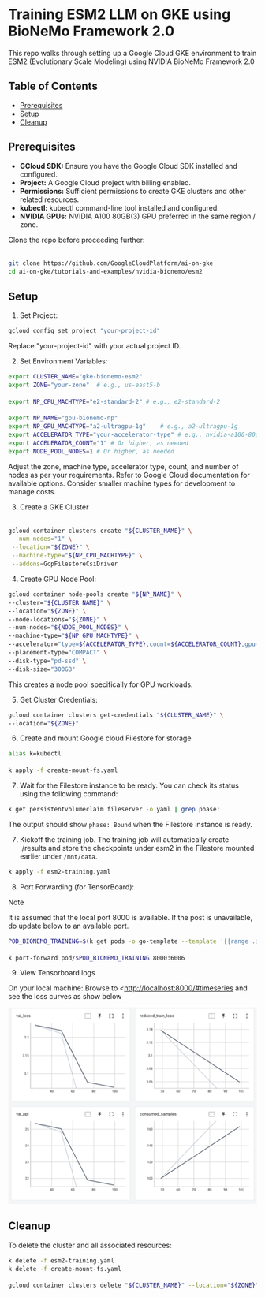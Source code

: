 # Training ESM2 LLM on GKE using BioNeMo Framework 2.0

This repo walks through setting up a Google Cloud GKE environment to train ESM2 (Evolutionary Scale Modeling) using NVIDIA BioNeMo Framework 2.0

## Table of Contents

- [Prerequisites](#prerequisites)
- [Setup](#setup)
- [Cleanup](#cleanup)

## Prerequisites

- **GCloud SDK:** Ensure you have the Google Cloud SDK installed and configured.
- **Project:**  A Google Cloud project with billing enabled.
- **Permissions:**  Sufficient permissions to create GKE clusters and other related resources.
- **kubectl:** kubectl command-line tool installed and configured.
- **NVIDIA GPUs:**  NVIDIA A100 80GB(3) GPU preferred in the same region / zone.

Clone the repo before proceeding further:

```bash

git clone https://github.com/GoogleCloudPlatform/ai-on-gke
cd ai-on-gke/tutorials-and-examples/nvidia-bionemo/esm2

```

## Setup

1. Set Project:

```bash
gcloud config set project "your-project-id"
```

Replace "your-project-id" with your actual project ID.

2. Set Environment Variables:

```bash
export CLUSTER_NAME="gke-bionemo-esm2"
export ZONE="your-zone"  # e.g., us-east5-b

export NP_CPU_MACHTYPE="e2-standard-2" # e.g., e2-standard-2

export NP_NAME="gpu-bionemo-np"
export NP_GPU_MACHTYPE="a2-ultragpu-1g"    # e.g., a2-ultragpu-1g
export ACCELERATOR_TYPE="your-accelerator-type" # e.g., nvidia-a100-80gb
export ACCELERATOR_COUNT="1" # Or higher, as needed
export NODE_POOL_NODES=1 # Or higher, as needed
```

Adjust the zone, machine type, accelerator type, count, and number of nodes as per your requirements. Refer to Google Cloud documentation for available options. Consider smaller machine types for development to manage costs.

3. Create a GKE Cluster

```bash

gcloud container clusters create "${CLUSTER_NAME}" \
 --num-nodes="1" \
 --location="${ZONE}" \
 --machine-type="${NP_CPU_MACHTYPE}" \
 --addons=GcpFilestoreCsiDriver

```

4. Create GPU Node Pool:

```bash
gcloud container node-pools create "${NP_NAME}" \
--cluster="${CLUSTER_NAME}" \
--location="${ZONE}" \
--node-locations="${ZONE}" \
--num-nodes="${NODE_POOL_NODES}" \
--machine-type="${NP_GPU_MACHTYPE}" \
--accelerator="type=${ACCELERATOR_TYPE},count=${ACCELERATOR_COUNT},gpu-driver-version=LATEST" \
--placement-type="COMPACT" \
--disk-type="pd-ssd" \
--disk-size="300GB"

```

This creates a node pool specifically for GPU workloads.

5. Get Cluster Credentials:

```bash
gcloud container clusters get-credentials "${CLUSTER_NAME}" \
--location="${ZONE}"
```

6. Create and mount Google cloud Filestore for storage

```bash
alias k=kubectl

k apply -f create-mount-fs.yaml
```

7. Wait for the Filestore instance to be ready.  You can check its status using the following command:

```bash
k get persistentvolumeclaim fileserver -o yaml | grep phase:

```

The output should show `phase: Bound` when the Filestore instance is ready.

7. Kickoff the training job. The training job will automatically create ./results and store the checkpoints under esm2 in the Filestore mounted earlier under `/mnt/data`.

```bash
k apply -f esm2-training.yaml
```

8. Port Forwarding (for TensorBoard):

> [!NOTE]
> It is assumed that the local port 8000 is available. If the post is unavailable, do update below to an available port.

```bash
POD_BIONEMO_TRAINING=$(k get pods -o go-template --template '{{range .items}}{{.metadata.name}}{{"\n"}}{{end}}' | grep '^bionemo-training')

k port-forward pod/$POD_BIONEMO_TRAINING 8000:6006

```

9. View Tensorboard logs

On your local machine: Browse to <<http://localhost:8000/#timeseries> and see the loss curves as show below

[<img src="images/tensorboard-results.png" width="750"/>](HighLevelArch)

## Cleanup

To delete the cluster and all associated resources:

```bash
k delete -f esm2-training.yaml
k delete -f create-mount-fs.yaml

gcloud container clusters delete "${CLUSTER_NAME}" --location="${ZONE}" --quiet

```
